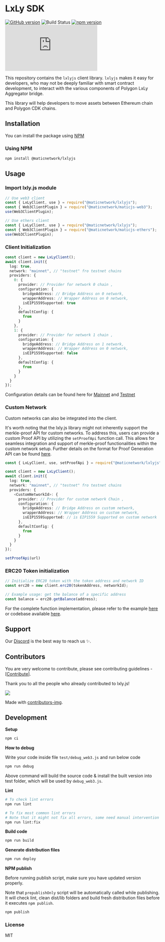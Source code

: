 # LxLy SDK

[![GitHub version](https://badge.fury.io/gh/0xpolygon%2Flxly.js.svg)](https://badge.fury.io/gh/0xpolygon%2Flxly.js)
![Build Status](https://github.com/0xpolygon/lxly.js/workflows/CI/badge.svg?branch=master)
[![npm version](https://badge.fury.io/js/%400xpolygon%2Flxlyjs.svg)](https://badge.fury.io/js/%400xpolygon%2Flxlyjs)
![GitHub](https://img.shields.io/github/license/0xpolygon/lxly.js)

This repository contains the `lxlyjs` client library. `lxlyjs` makes it easy for developers, who may not be deeply familiar with smart contract development, to interact with the various components of Polygon LxLy Aggregator bridge.

This library will help developers to move assets between Ethereum chain and Polygon CDK chains.

## Installation

You can install the package using [NPM](https://www.npmjs.com/package/@maticnetwork/lxlyjs)

### Using NPM

```bash
npm install @maticnetwork/lxlyjs
```

## Usage

### Import lxly.js module

```typescript
// Use web3 client
const { LxLyClient, use } = require("@maticnetwork/lxlyjs");
const { Web3ClientPlugin } = require("@maticnetwork/maticjs-web3");
use(Web3ClientPlugin);
```

```typescript
// Use ethers client
const { LxLyClient, use } = require("@maticnetwork/lxlyjs");
const { Web3ClientPlugin } = require("@maticnetwork/maticjs-ethers");
use(Web3ClientPlugin);
```

### Client Initialization

```typescript
const client = new LxLyClient();
await client.init({
  log: true,
  network: "mainnet", // "testnet" fro testnet chains
  providers: {
    0: {
      provider: // Provider for network 0 chain ,
      configuration: {
        bridgeAddress: // Bridge Address on 0 network,
        wrapperAddress: // Wrapper Address on 0 network,
        isEIP1559Supported: true
      },
      defaultConfig: {
        from
      }
    },
    1: {
      provider: // Provider for network 1 chain ,
      configuration: {
        bridgeAddress: // Bridge Address on 1 network,
        wrapperAddress: // Wrapper Address on 0 network,
        isEIP1559Supported: false
      },
      defaultConfig: {
        from
      }
    }
  }
});
```

Configuration details can be found here for [Mainnet](./configuration//MAINNET.json) and [Testnet](./configuration//TESTNET.json)

### Custom Network

Custom networks can also be integrated into the client.

It's worth noting that the lxly.js library might not inherently support the merkle-proof API for custom networks. To address this, users can provide a custom Proof API by utilizing the ```setProofApi``` function call. This allows for seamless integration and support of merkle-proof functionalities within the custom network setup. Further details on the format for Proof Generation API can be found [here](https://github.com/maticnetwork/proof-generation-api).

```typescript
const { LxLyClient, use, setProofApi } = require("@maticnetwork/lxlyjs");

const client = new LxLyClient();
await client.init({
  log: true,
  network: "mainnet", // "testnet" fro testnet chains
  providers: {
    <CustomNetworkId>: {
      provider: // Provider for custom network Chain ,
      configuration: {
        bridgeAddress: // Bridge Address on custom network,
        wrapperAddress: // Wrapper Address on custom network,
        isEIP1559Supported: // is EIP1559 Supported on custom network
      },
      defaultConfig: {
        from
      }
    }
  }
});

setProofApi(url)
```

### ERC20 Token initialization
```typescript
// Initialize ERC20 token with the token address and network ID
const erc20 = new client.erc20(tokenAddress, networkId);

// Example usage: get the balance of a specific address
const balance = erc20.getBalance(address);
```

For the complete function implementation, please refer to the example [here](./test/debug_web3.js) or codebase available [here](./src/lxly/index.ts).


## Support

Our [Discord](https://discord.gg/0xPolygonDevs) is the best way to reach us ✨.

## Contributors

You are very welcome to contribute, please see contributing guidelines - [[Contribute](CONTRIBUTING.md)].

Thank you to all the people who already contributed to lxly.js!

<a href="https://github.com/0xpolygon/lxly.js/graphs/contributors">
  <img src="https://contrib.rocks/image?repo=0xpolygon/lxly.js" />
</a>

Made with [contributors-img](https://contrib.rocks).

## Development

**Setup**

```bash
npm ci
```

**How to debug**

Write your code inside file `test/debug_web3.js` and run below code

```bash
npm run debug
```

Above command will build the source code & install the built version into test folder, which will be used by `debug_web3.js`.

**Lint**

```bash
# To check lint errors
npm run lint

# To fix most common lint errors
# Note that it might not fix all errors, some need manual intervention
npm run lint:fix
```

**Build code**

```bash
npm run build
```

**Generate distribution files**

```bash
npm run deploy
```

**NPM publish**

Before running publish script, make sure you have updated version properly.

Note that `prepublishOnly` script will be automatically called while publishing. It will check lint, clean dist/lib folders and build fresh distribution files before it executes `npm publish`.

```bash
npm publish
```

### License

MIT
